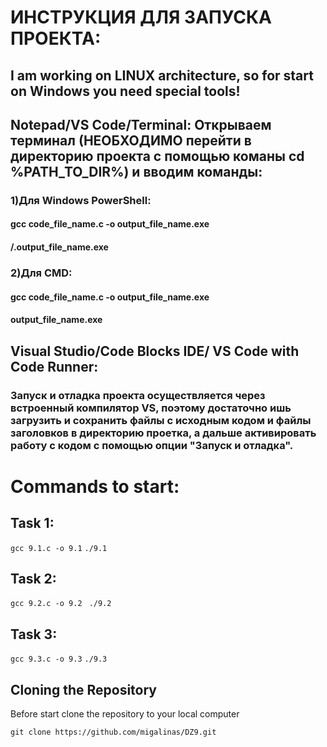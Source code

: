 # ИНСТРУКЦИЯ ДЛЯ ЗАПУСКА ПРОЕКТА: 
## I am working on LINUX architecture, so for start on Windows you need special tools!
## Notepad/VS Code/Terminal: Открываем терминал (НЕОБХОДИМО перейти в директорию проекта с помощью команы cd %PATH_TO_DIR%) и вводим команды:
### 1)Для Windows PowerShell: 
#### gcc code_file_name.c -o output_file_name.exe
#### /.output_file_name.exe
### 2)Для CMD:
#### gcc code_file_name.c -o output_file_name.exe
#### output_file_name.exe
## Visual Studio/Code Blocks IDE/ VS Code with Code Runner: 
### Запуск и отладка проекта осуществляется через встроенный компилятор VS, поэтому достаточно ишь загрузить и сохранить файлы  с исходным кодом и файлы заголовков в директорию проетка, а дальше активировать работу с кодом с помощью опции "Запуск и отладка".
# Commands to start:

## Task 1:
```gcc 9.1.c -o 9.1```
```./9.1```

## Task 2:
```gcc 9.2.c -o 9.2 ```
```./9.2```


## Task 3:
```gcc 9.3.c -o 9.3```
```./9.3```

## Cloning the Repository

Before start clone the repository to your local computer

``` git clone https://github.com/migalinas/DZ9.git ```
 
